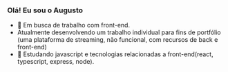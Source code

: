 ### Olá! Eu sou o Augusto

- 🔭 Em busca de trabalho com front-end.
- Atualmente desenvolvendo um trabalho individual para fins de portfólio (uma plataforma de streaming, não funcional, com recursos de back e front-end)
- 🌱 Estudando javascript e tecnologias relacionadas a front-end(react, typescript, express, node).
